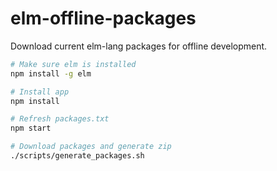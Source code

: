 # elm-offline-packages

Download current elm-lang packages for offline development.

```bash
# Make sure elm is installed
npm install -g elm

# Install app
npm install

# Refresh packages.txt
npm start

# Download packages and generate zip
./scripts/generate_packages.sh
```
